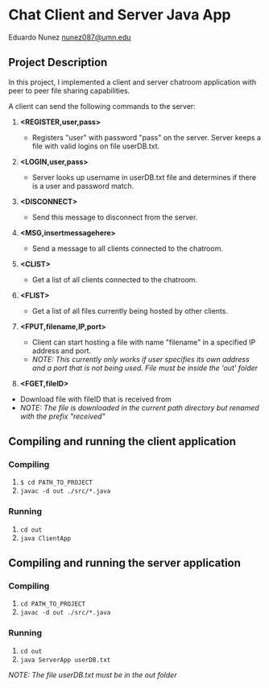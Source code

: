 # Chat Client and Server Java App
Eduardo Nunez
nunez087@umn.edu


## Project Description

In this project, I implemented a client and server chatroom application with peer to peer file sharing capabilities.

A client can send the following commands to the server:

1. __&lt;REGISTER,user,pass&gt;__
    * Registers "user" with password "pass" on the server. Server keeps a file with valid logins on file userDB.txt.

2. __&lt;LOGIN,user,pass&gt;__
    * Server looks up username in userDB.txt file and determines if there is a user and password match.

3. __&lt;DISCONNECT&gt;__
    * Send this message to disconnect from the server.

4. __&lt;MSG,insertmessagehere&gt;__
    * Send a message to all clients connected to the chatroom.

5. __&lt;CLIST&gt;__
    * Get a list of all clients connected to the chatroom.

6. __&lt;FLIST&gt;__
    * Get a list of all files currently being hosted by other clients.

7. __&lt;FPUT,filename,IP,port&gt;__
    * Client can start hosting a file with name "filename" in a specified IP address and port. 
    * _NOTE: This currently only works if user specifies its own address and a port that is not being used. File must be inside the ‘out’ folder_

8. __&lt;FGET,fileID&gt;__
  * Download file with fileID that is received from <FLIST>
  * _NOTE: The file is downloaded in the current path directory but renamed with the prefix "received"_

## Compiling and running the client application

### Compiling
1. ```$ cd PATH_TO_PROJECT```
2. ```javac -d out ./src/*.java```


### Running
1. ```cd out```
2. ```java ClientApp```

## Compiling and running the server application

### Compiling
1. ```cd PATH_TO_PROJECT```
2. ```javac -d out ./src/*.java```

### Running
1. ```cd out```
2. ```java ServerApp userDB.txt```

_NOTE: The file userDB.txt must be in the out folder_

